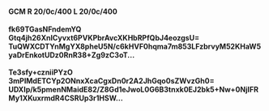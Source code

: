 #### GCM R 20/0c/400 L 20/0c/400
**fk69TGasNFndemYQ**<br/>**Gtq4jh26XnlCyvxt6PVKPbrAvcXKHbRPfQbJ4eozgsU=**<br/>**TuQWXCDTYnMgYX8pheU5N/c6kHVF0hqma7m853LFzbrvyM52KHaW5yaDrEnkotUDz0RnR38+Zg9zC3oT...**<br/><br/>
**Te3sfy+czniiPYzO**<br/>**3mPIMdETCYp2ONnxXcaCgxDn0r2A2JhGqo0sZWvzGh0=**<br/>**UDXIp/k5pmenNMaidE82/Z8Gd1eJwoL0G6B3tnxk0EJ2bk5+Nw+0NjIFRMy1XKuxrmdR4CSRUp3r1HSW...**